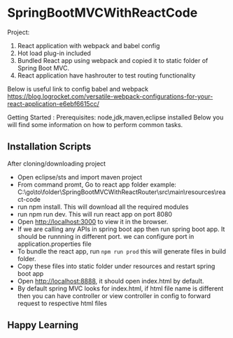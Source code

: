 # SpringBootMVCWithReactCode
Project:
1. React application with webpack and babel config
2. Hot load plug-in included
3. Bundled React app using webpack and copied it to static folder of Spring Boot MVC.
4. React application have hashrouter to test routing functionality

Below is useful link to config babel and webpack
 https://blog.logrocket.com/versatile-webpack-configurations-for-your-react-application-e6ebf6615cc/
 
Getting Started :
  Prerequisites: node,jdk,maven,eclipse installed
  Below you will find some information on how to perform common tasks.
  
## Installation Scripts
After cloning/downloading project
- Open eclipse/sts and import maven project
- From command promt, Go to react app folder 
     example: C:\go\to\folder\SpringBootMVCWithReactRouter\src\main\resources\react-code
- run npm install. This will download all the required modules
- run npm run dev. This will run react app on port 8080
- Open [http://localhost:3000](http://localhost:3000) to view it in the browser.
- If we are calling any APIs in spring boot app then run spring boot app. It should be runnning in different port.
  we can configure port in application.properties file
- To bundle the react app, run `npm run prod` this will generate files in build folder.
- Copy these files into static folder under resources and restart spring boot app
- Open [http://localhost:8888](http://localhost:8888), it should open index.html by default.
- By default spring MVC looks for index.html, if html file name is different then you can have controller or view controller in config to forward request to respective html files

## Happy Learning 
